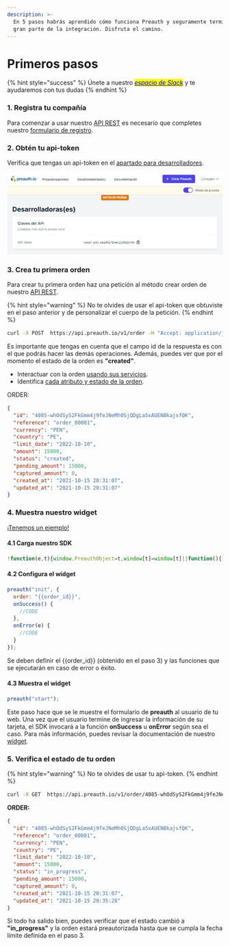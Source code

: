 ```yaml
---
description: >-
  En 5 pasos habrás aprendido cómo funciona Preauth y seguramente terminaste con
  gran parte de la integración. Disfruta el camino.
---
```


# Primeros pasos

{% hint style="success" %}
Únete a nuestro [_<mark style="color:blue;">espacio de Slack</mark>_](https://join.slack.com/t/preauth-soporte/shared\_invite/zt-18pzujyy8-F6cZBsHmZ\_5OZFd16fnnWw) y te ayudaremos con tus dudas
{% endhint %}

### 1. Registra tu compañía

Para comenzar a usar nuestro [API REST](api-rest.md) es necesario que completes nuestro [formulario de registro](https://dashboard.preauth.io/register).

### 2. Obtén tu api-token

Verifica que tengas un api-token en el [apartado para desarrolladores](https://dashboard.preauth.io/panel/devs).

![](.gitbook/assets/image.png)

### 3. Crea tu primera orden

Para crear tu primera orden haz una petición al método crear orden de nuestro [API REST](api-rest.md#crear-orden).

{% hint style="warning" %}
No te olvides de usar el api-token que obtuviste en el paso anterior y de personalizar el cuerpo de la petición.
{% endhint %}

```bash
curl -X POST  https://api.preauth.io/v1/order -H "Accept: application/json" -H "x-auth-token: token_test_a4a9f278n4c23f08e7e6" -H "content-type: application/json" -d "{\"currency\":\"PEN\",\"country\":\"PE\",\"amount\":15000,\"reference\":\"order_00001\",\"limit_date\":\"2022-10-10\"}"
```

Es importante que tengas en cuenta que el campo id de la respuesta es con el que podrás hacer las demás operaciones. Además, puedes ver que por el momento el estado de la orden es **"created"**.

* Interactuar con la orden [usando sus servicios](api-rest.md#servicios).
* Identifica [cada atributo y estado de la orden](api-rest.md#modelos).

ORDER:

```json
{
  "id": "4085-whOdSyS2FkGmm4j9feJNeMh0SjQDgLa5xAUENBkajsfQK",
  "reference": "order_00001",
  "currency": "PEN",
  "country": "PE",
  "limit_date": "2022-10-10",
  "amount": 15000,
  "status": "created",
  "pending_amount": 15000,
  "captured_amount": 0,
  "created_at": "2021-10-15 20:31:07",
  "updated_at": "2021-10-15 20:31:07"
}
```

### 4. Muestra nuestro widget

[¡Tenemos un ejemplo!](widget.md#ejemplo-completo)

#### 4.1 Carga nuestro SDK

```javascript
!function(e,t){window.PreauthObject=t,window[t]=window[t]||function(){(window[t].q=window[t].q||[]).push(arguments)};const n="script",o=document.createElement(n),c=document.getElementsByTagName(n)[0];o.async=1,o.src=e,c.parentNode.insertBefore(o,c)}("https://cdn.preauth.io/preauth.js","preauth");
```

#### 4.2 Configura el widget

```javascript
preauth("init", {
  order: "{{order_id}}",
  onSuccess() {
    //CODE
  },
  onError(e) {
    //CODE
  }
});
```

Se deben definir el \{{order\_id\}} (obtenido en el paso 3) y las funciones que se ejecutarán en caso de error o éxito.

#### 4.3 Muestra el widget

```javascript
preauth("start");
```

Este paso hace que se le muestre el formulario de **preauth** al usuario de tu web. Una vez que el usuario termine de ingresar la información de su tarjeta, el SDK invocará a la función **onSuccess** u **onError** según sea el caso. Para más información, puedes revisar la documentación de nuestro [widget](widget.md).

### 5. Verifica el estado de tu orden

{% hint style="warning" %}
No te olvides de usar tu api-token.
{% endhint %}

```bash
curl -X GET  https://api.preauth.io/v1/order/4085-whOdSyS2FkGmm4j9feJNeMh0SjQDgLa5xAUENBkajsfQK -H "Accept: application/json" -H "x-auth-token: token_test_a4a9f278n4c23f08e7e6"
```

**ORDER:**

```json
{
  "id": "4085-whOdSyS2FkGmm4j9feJNeMh0SjQDgLa5xAUENBkajsfQK",
  "reference": "order_00001",
  "currency": "PEN",
  "country": "PE",
  "limit_date": "2022-10-10",
  "amount": 15000,
  "status": "in_progress",
  "pending_amount": 15000,
  "captured_amount": 0,
  "created_at": "2021-10-15 20:31:07",
  "updated_at": "2021-10-15 20:35:28"
}
```

Si todo ha salido bien, puedes verificar que el estado cambió a **"in\_progress"** y la orden estará preautorizada hasta que se cumpla la fecha límite definida en el paso 3.

